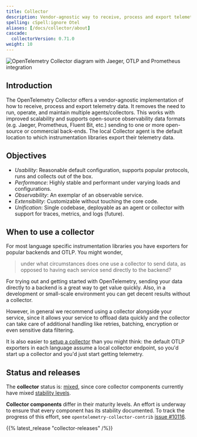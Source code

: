 ```yaml
---
title: Collector
description: Vendor-agnostic way to receive, process and export telemetry data.
spelling: cSpell:ignore Otel
aliases: [/docs/collector/about]
cascade:
  collectorVersion: 0.71.0
weight: 10
---
```


![OpenTelemetry Collector diagram with Jaeger, OTLP and Prometheus integration](https://raw.githubusercontent.com/open-telemetry/opentelemetry.io/main/iconography/Otel_Collector.svg)

## Introduction

The OpenTelemetry Collector offers a vendor-agnostic implementation of how to
receive, process and export telemetry data. It removes the need to run, operate,
and maintain multiple agents/collectors. This works with improved scalability
and supports open-source observability data formats (e.g. Jaeger, Prometheus,
Fluent Bit, etc.) sending to one or more open-source or commercial back-ends.
The local Collector agent is the default location to which instrumentation
libraries export their telemetry data.

## Objectives

- _Usability_: Reasonable default configuration, supports popular protocols,
  runs and collects out of the box.
- _Performance_: Highly stable and performant under varying loads and
  configurations.
- _Observability_: An exemplar of an observable service.
- _Extensibility_: Customizable without touching the core code.
- _Unification_: Single codebase, deployable as an agent or collector with
  support for traces, metrics, and logs (future).

## When to use a collector

For most language specific instrumentation libraries you have exporters for
popular backends and OTLP. You might wonder,

> under what circumstances does one use a collector to send data, as opposed to
> having each service send directly to the backend?

For trying out and getting started with OpenTelemetry, sending your data
directly to a backend is a great way to get value quickly. Also, in a
development or small-scale environment you can get decent results without a
collector.

However, in general we recommend using a collector alongside your service, since
it allows your service to offload data quickly and the collector can take care
of additional handling like retries, batching, encryption or even sensitive data
filtering.

It is also easier to [setup a collector](./getting-started) than you might
think: the default OTLP exporters in each language assume a local collector
endpoint, so you'd start up a collector and you'd just start getting telemetry.

## Status and releases

The **collector** status is: [mixed][], since core collector components
currently have mixed [stability levels][].

**Collector components** differ in their maturity levels. An effort is underway
to ensure that every component has its stability documented. To track the
progress of this effort, see `opentelemetry-collector-contrib` [issue #10116][].

{{% latest_release "collector-releases" /%}}

[issue #10116]:
  https://github.com/open-telemetry/opentelemetry-collector-contrib/issues/10116
[mixed]: /docs/reference/specification/document-status/#mixed
[stability levels]:
  https://github.com/open-telemetry/opentelemetry-collector#stability-levels
